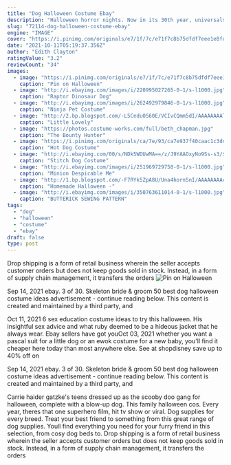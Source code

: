 ```yaml
---
title: "Dog Halloween Costume Ebay"
description: "Halloween horror nights. Now in its 30th year, universals halloween horror nights is the worlds premier halloween event. Youll want to bring a friend with you to share the screams and watch your"
slug: "72114-dog-halloween-costume-ebay"
engine: "IMAGE"
cover: "https://i.pinimg.com/originals/e7/1f/7c/e71f7c8b75dfdf7eee1e8fd9d2d1a0eb.jpg"
date: "2021-10-11T05:19:37.356Z"
author: "Edith Clayton"
ratingValue: "3.2"
reviewCount: "34"
images:
  - image: "https://i.pinimg.com/originals/e7/1f/7c/e71f7c8b75dfdf7eee1e8fd9d2d1a0eb.jpg"
    caption: "Pin on Halloween"
  - image: "http://i.ebayimg.com/images/i/220995027265-0-1/s-l1000.jpg"
    caption: "Raptor Dinosaur Dog"
  - image: "http://i.ebayimg.com/images/i/262492979846-0-1/s-l1000.jpg"
    caption: "Ninja Pet Costume"
  - image: "http://2.bp.blogspot.com/-L5CeduOS60E/VCIvCQmm5dI/AAAAAAAATiI/kbbctUktv9M/s1600/DSC_2312.jpg"
    caption: "Little Lovely"
  - image: "https://photos.costume-works.com/full/beth_chapman.jpg"
    caption: "The Bounty Hunter"
  - image: "https://i.pinimg.com/originals/ca/7e/93/ca7e937f40caac1c3dd16b46302815f9.jpg"
    caption: "Hot Dog Costume"
  - image: "http://i.ebayimg.com/00/s/NDk5WDUwMA==/z/J9YAAOxyNo9Ss-s3/$_3.JPG?set_id=2"
    caption: "Stitch Dog Costume"
  - image: "http://i.ebayimg.com/images/i/251969729750-0-1/s-l1000.jpg"
    caption: "Minion Despicable Me"
  - image: "http://1.bp.blogspot.com/-F7RYk5ZpA8U/Una4hornSnI/AAAAAAAAc-4/oeqlEIfLtAE/s1600/1snoopy.jpg"
    caption: "Homemade Halloween -"
  - image: "http://i.ebayimg.com/images/i/350763611014-0-1/s-l1000.jpg"
    caption: "BUTTERICK SEWING PATTERN"
tags:
  - "dog"
  - "halloween"
  - "costume"
  - "ebay"
draft: false
type: post
---
```


Drop shipping is a form of retail business wherein the seller accepts customer orders but does not keep goods sold in stock. Instead, in a form of supply chain management, it transfers the orders
![Pin on Halloween](https://i.pinimg.com/originals/e7/1f/7c/e71f7c8b75dfdf7eee1e8fd9d2d1a0eb.jpg "Pin on Halloween")

Sep 14, 2021 ebay. 3 of 30. Skeleton bride &amp; groom  50 best dog halloween costume ideas advertisement - continue reading below. This content is created and maintained by a third party, and
<!--inArticleAds-->

<!--galleryOne-->

Oct 11, 2021 6 sex education costume ideas to try this halloween.  His insightful sex advice and what ruby deemed to be a hideous jacket that he always wear. Ebay sellers have got youOct 03, 2021 whether you want a pascal suit for a little dog or an ewok costume for a new baby, you'll find it cheaper here today than most anywhere else. See at shopdisney save up to 40% off on
<!--inArticleAds-->

<!--galleryTwo-->

Sep 14, 2021 ebay. 3 of 30. Skeleton bride & groom  50 best dog halloween costume ideas advertisement - continue reading below. This content is created and maintained by a third party, and
<!--galleryThree-->

Carrie haider gatzke's teens dressed up as the scooby doo gang for halloween, complete with a blow-up dog. This family halloween cos. Every year, theres that one superhero film, hit tv show or viral. Dog supplies for every breed. Treat your best friend to something from this great range of dog supplies. Youll find everything you need for your furry friend in this selection, from cosy dog beds to. Drop shipping is a form of retail business wherein the seller accepts customer orders but does not keep goods sold in stock. Instead, in a form of supply chain management, it transfers the orders